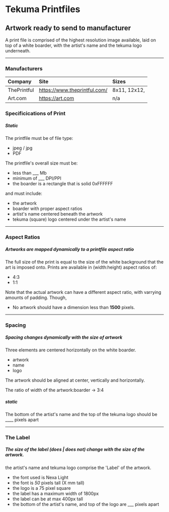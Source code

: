 # Tekuma Printfiles

## Artwork ready to send to manufacturer
A print file is comprised of the highest resolution image available, laid on
top of a white boarder, with the artist's name and the tekuma logo underneath.

-----------------
### Manufacturers
| Company        | Site           | Sizes         |
| :------------- | :------------- | :------------ |
| ThePrintful    | https://www.theprintful.com/      | 8x11, 12x12, |
| Art.com        | https://art.com | n/a           |


### Specificications of Print
##### Static
The printfile must be of file type:
- jpeg / jpg 
- PDF  

The printfile's overall size must be:
- less than ___ Mb
- minimum of ___ DPI/PPI
- the boarder is a rectangle that is solid 0xFFFFFF

and must include:
- the artwork
- boarder with proper aspect ratios
- artist's name centered beneath the artwork
- tekuma (square) logo centered under the artist's name

-----------------

### Aspect Ratios
##### Artworks are mapped dynamically to a printfile aspect ratio
The full size of the print is equal to the size of the white background that the
art is imposed onto. Prints are available in (width:height) aspect ratios of:
- 4:3
- 1:1

 Note that the actual artwork can have a different aspect ratio, with varrying
 amounts of padding. Though,
- No artwork should have a dimension less than __1500__ pixels.

--------------------

### Spacing
##### Spacing changes dynamically with the size of artwork
Three elements are centered horizontally on the white boarder.
- artwork
- name
- logo

The artwork should be aligned at center, vertically and horizontally.

The ratio of width of the  artwork:boarder ->  3:4

##### static
The bottom of the artist's name and the top of the tekuma logo should be ____ pixels apart

-----------------------
### The Label

##### The size of the label (does | does not) change with the size of the artwork.

the artist's name and tekuma logo comprise the 'Label' of the artwork.
- the font used is Nexa Light
- the font is _50_ pixels tall (X mm tall)
- the logo is a 75 pixel square
- the label has a maximum width of 1800px
- the label can be at max 400px tall
- the bottom of the artist's name, and top of the logo are ___ pixels apart
